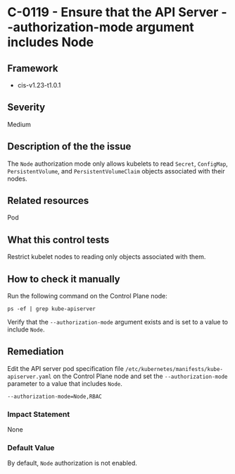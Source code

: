 # C-0119 - Ensure that the API Server --authorization-mode argument includes Node

## Framework
* cis-v1.23-t1.0.1
 
## Severity
Medium

## Description of the the issue
The `Node` authorization mode only allows kubelets to read `Secret`, `ConfigMap`, `PersistentVolume`, and `PersistentVolumeClaim` objects associated with their nodes.
 
## Related resources
Pod
 
## What this control tests 
Restrict kubelet nodes to reading only objects associated with them.
 
## How to check it manually 
Run the following command on the Control Plane node:

 
```
ps -ef | grep kube-apiserver

```
 Verify that the `--authorization-mode` argument exists and is set to a value to include `Node`.
 
## Remediation
Edit the API server pod specification file `/etc/kubernetes/manifests/kube-apiserver.yaml` on the Control Plane node and set the `--authorization-mode` parameter to a value that includes `Node`.

 
```
--authorization-mode=Node,RBAC

```
 
### Impact Statement
None
 
### Default Value
By default, `Node` authorization is not enabled.
 
